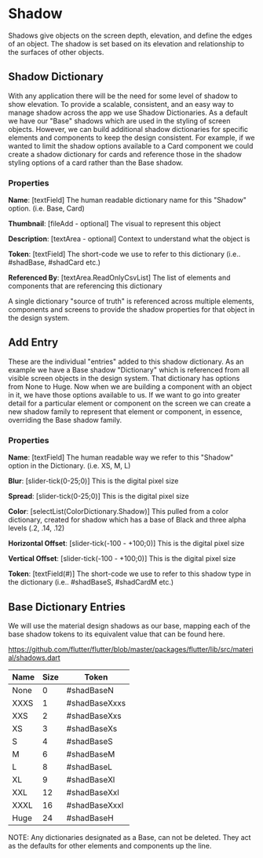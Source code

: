# Shadow

Shadows give objects on the screen depth, elevation, and define the edges of an object. The shadow is set based on its elevation and relationship to the surfaces of other objects.

##  Shadow Dictionary

With any application there will be the need for some level of shadow to show elevation. To provide a scalable, consistent, and an easy way to manage shadow across the app we use Shadow Dictionaries. As a default we have our "Base" shadows which are used in the styling of screen objects. However, we can build additional shadow dictionaries for specific elements and components to keep the design consistent. For example, if we wanted to limit the shadow options available to a Card component we could create a shadow dictionary for cards and reference those in the shadow styling options of a card rather than the Base shadow.

### Properties

**Name**: [textField] The human readable dictionary name for this "Shadow" option. (i.e. Base, Card)

**Thumbnail**: [fileAdd - optional] The visual to represent this object 

**Description**: [textArea - optional] Context to understand what the object is

**Token**: [textField] The short-code we use to refer to this dictionary (i.e.. #shadBase, #shadCard etc.)

**Referenced By**: [textArea.ReadOnlyCsvList] The list of elements and components that are referencing this dictionary 

A single dictionary "source of truth" is referenced across multiple elements, components and screens to provide the shadow properties for that object in the design system.



## Add Entry

These are the individual "entries" added to this shadow dictionary. As an example we have a Base shadow "Dictionary" which is referenced from all visible screen objects in the design system. That dictionary has options from None to Huge. Now when we are building a component with an object in it, we have those options available to us. If we want to go into greater detail for a particular element or component on the screen we can create a new shadow family to represent that element or component, in essence, overriding the Base shadow family.

### Properties

**Name**: [textField] The human readable way we refer to this "Shadow" option in the Dictionary. (i.e. XS, M, L)

**Blur**: [slider-tick(0-25;0)] This is the digital pixel size

**Spread**: [slider-tick(0-25;0)] This is the digital pixel size

**Color**: [selectList(ColorDictionary.Shadow)] This pulled from a color dictionary, created for shadow which has a base of Black and three alpha levels (.2, .14, .12)

**Horizontal Offset**: [slider-tick(-100 - +100;0)] This is the digital pixel size

**Vertical Offset**: [slider-tick(-100 - +100;0)] This is the digital pixel size

**Token**: [textField(#)] The short-code we use to refer to this shadow type in the dictionary (i.e.. #shadBaseS, #shadCardM etc.)



## Base Dictionary Entries

We will use the material design shadows as our base, mapping each of the base shadow tokens to its equivalent value that can be found here. 

https://github.com/flutter/flutter/blob/master/packages/flutter/lib/src/material/shadows.dart

| Name | Size | Token         |
| ---- | ---- | ------------- |
| None | 0    | #shadBaseN    |
| XXXS | 1    | #shadBaseXxxs |
| XXS  | 2    | #shadBaseXxs  |
| XS   | 3    | #shadBaseXs   |
| S    | 4    | #shadBaseS    |
| M    | 6    | #shadBaseM    |
| L    | 8    | #shadBaseL    |
| XL   | 9    | #shadBaseXl   |
| XXL  | 12   | #shadBaseXxl  |
| XXXL | 16   | #shadBaseXxxl |
| Huge | 24   | #shadBaseH    |

NOTE: Any dictionaries designated as a Base, can not be deleted. They act as the defaults for other elements and components up the line.